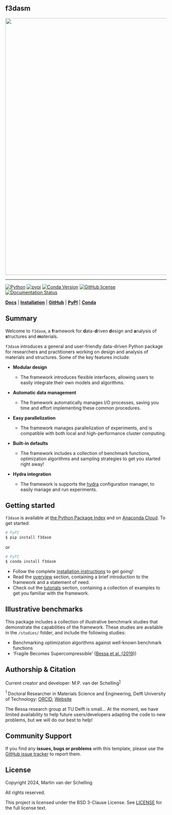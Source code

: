 f3dasm
------

<div align="center"><img src="https://raw.githubusercontent.com/bessagroup/f3dasm/main/paper/f3dasm_logo_long.png" width="800"/></div>

***

[![Python](https://img.shields.io/pypi/pyversions/f3dasm)](https://www.python.org)
[![pypi](https://img.shields.io/pypi/v/f3dasm.svg)](https://pypi.org/project/f3dasm/)
[![Conda Version](https://img.shields.io/conda/vn/conda-forge/f3dasm.svg)](https://anaconda.org/conda-forge/f3dasm)
[![GitHub license](https://img.shields.io/badge/license-BSD-blue)](https://github.com/bessagroup/f3dasm)
[![Documentation Status](https://readthedocs.org/projects/f3dasm/badge/?version=latest)](https://f3dasm.readthedocs.io/en/latest/?badge=latest)
<!-- [![DOI](https://joss.theoj.org/papers/10.21105/joss.05594/status.svg)](https://doi.org/10.21105/joss.05594) -->

[**Docs**](https://f3dasm.readthedocs.io/)
| [**Installation**](https://f3dasm.readthedocs.io/en/latest/rst_doc_files/general/installation.html)
| [**GitHub**](https://github.com/bessagroup/f3dasm)
| [**PyPI**](https://pypi.org/project/f3dasm/)
| [**Conda**](https://anaconda.org/conda-forge/f3dasm)
<!-- | [**Paper**](https://doi.org/10.21105/joss.05594) -->

## Summary

Welcome to `f3dasm`, a **f**ramework for **d**ata-**d**riven **d**esign and **a**nalysis of **s**tructures and **m**aterials.

`f3dasm` introduces a general and user-friendly data-driven Python package for researchers and practitioners working on design and analysis of materials and structures. Some of the key features include:

-  **Modular design** 
    - The framework introduces flexible interfaces, allowing users to easily integrate their own models and algorithms.

- **Automatic data management**
    -  The framework automatically manages I/O processes, saving you time and effort implementing these common procedures.

- **Easy parallelization**
    - The framework manages parallelization of experiments, and is compatible with both local and high-performance cluster computing.

- **Built-in defaults**
    - The framework includes a collection of benchmark functions, optimization algorithms and sampling strategies to get you started right away!

- **Hydra integration**
    - The framework is supports the [hydra](https://hydra.cc/) configuration manager, to easily manage and run experiments.


## Getting started

`f3dasm` is available at [the Python Package Index]() and on [Anaconda Cloud](https://anaconda.org/conda-forge/f3dasm). To get started:

```bash
# PyPI
$ pip install f3dasm
```

or

```bash
# PyPI
$ conda install f3dasm
```

* Follow the complete [installation instructions](https://f3dasm.readthedocs.io/en/latest/rst_doc_files/general/installation.html) to get going!
* Read the [overview](https://f3dasm.readthedocs.io/en/latest/rst_doc_files/general/installation.html) section, containing a brief introduction to the framework and a statement of need.
* Check out the [tutorials](https://f3dasm.readthedocs.io/en/latest/auto_examples/index.html) section, containing a collection of examples to get you familiar with the framework.

## Illustrative benchmarks

This package includes a collection of illustrative benchmark studies that demonstrate the capabilities of the framework. These studies are available in the `/studies/` folder, and include the following studies:

- Benchmarking optimization algorithms against well-known benchmark functions
- 'Fragile Becomes Supercompressible' ([Bessa et al. (2019)](https://onlinelibrary.wiley.com/doi/full/10.1002/adma.201904845))

## Authorship & Citation

Current creator and developer: M.P. van der Schelling<sup>[1](#f1)</sup>

<sup id="f1"> 1 </sup>Doctoral Researcher in Materials Science and Engineering, Delft University of Technology: [ORCID](https://orcid.org/0000-0003-3602-0452), [Website](https://github.com/mpvanderschelling/)

<!-- If you use `f3dasm` in your research or in a scientific publication, it is appreciated that you cite the paper below:

**Journal of Open Source Software** ([paper](https://doi.org/10.21105/joss.05594)):
```
@article{Ferreira2023,
  title = {CRATE: A Python package to perform fast material simulations},
  author = {Bernardo P. Ferreira and F. M. Andrade Pires and Miguel A. Bessa}
  doi = {10.21105/joss.05594},
  url = {https://doi.org/10.21105/joss.05594},
  year = {2023},
  publisher = {The Open Journal},
  volume = {8},
  number = {87},
  pages = {5594},
  journal = {Journal of Open Source Software}
}
``` -->

The Bessa research group at TU Delft is small... At the moment, we have limited availability to help future users/developers adapting the code to new problems, but we will do our best to help!

## Community Support

If you find any **issues, bugs or problems** with this template, please use the [GitHub issue tracker](https://github.com/bessagroup/f3dasm/issues) to report them.

## License

Copyright 2024, Martin van der Schelling

All rights reserved.

This project is licensed under the BSD 3-Clause License. See [LICENSE](https://github.com/bessagroup/f3dasm/blob/main/LICENSE) for the full license text.
